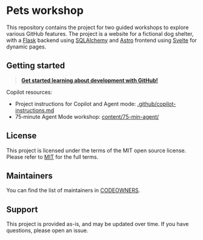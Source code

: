 # Pets workshop

This repository contains the project for two guided workshops to explore various GitHub features. The project is a website for a fictional dog shelter, with a [Flask](https://flask.palletsprojects.com/en/stable/) backend using [SQLAlchemy](https://www.sqlalchemy.org/) and [Astro](https://astro.build/) frontend using [Svelte](https://svelte.dev/) for dynamic pages.

## Getting started

> **[Get started learning about development with GitHub!](./content/README.md)**

Copilot resources:
- Project instructions for Copilot and Agent mode: [.github/copilot-instructions.md](.github/copilot-instructions.md)
- 75‑minute Agent Mode workshop: [content/75-min-agent/](content/75-min-agent/README.md)

## License 

This project is licensed under the terms of the MIT open source license. Please refer to [MIT](./LICENSE.txt) for the full terms.

## Maintainers 

You can find the list of maintainers in [CODEOWNERS](./.github/CODEOWNERS).

## Support

This project is provided as-is, and may be updated over time. If you have questions, please open an issue.
